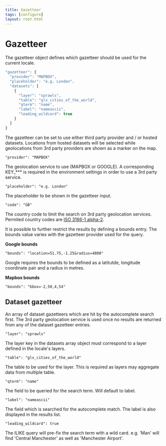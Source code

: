```yaml
---
title: Gazetteer
tags: [configure]
layout: root.html
---
```


# Gazetteer

The gazetteer object defines which gazetteer should be used for the current locale.

```javascript
"gazetteer": {
  "provider": "MAPBOX",
  "placeholder": "e.g. London",
  "datasets": [
    {
      "layer": "sprawls",
      "table": "glx_cities_of_the_world",
      "qterm": "name",
      "label": "nameascii",
      "leading_wildcard": true
    }
  ]
}
```

The gazetteer can be set to use either third party provider and / or hosted datasets. Locations from hosted datasets will be selected while geolocations from 3rd party providers are shown as a marker on the map.

`"provider": "MAPBOX"`

The geolocation service to use \(MAPBOX or GOOGLE\). A corresponding KEY\_\*\*\* is required in the environment settings in order to use a 3rd party service.

`"placeholder": "e.g. London"`

The placeholder to be shown in the gazetteer input.

`"code": "GB"`

The country code to limit the search on 3rd party geolocation services. Permited country codes are [ISO 3166-1 alpha-2](https://en.wikipedia.org/wiki/ISO_3166-1_alpha-2).

It is possible to further restrict the results by defining a bounds entry. The bounds value varies with the gazetteer provider used for the query.

**Google bounds**

`"bounds": "location=51.75,-1.25&radius=4000"`

Google requires the bounds to be defined as a latitutde, longitude coordinate pair and a radius in metres.

**Mapbox bounds**

`"bounds": "bbox=-2,50,4,54"`



## Dataset gazetteer

An array of dataset gazetteers which are hit by the autocomplete search first. The 3rd party geolocation service is used once no results are returned from any of the dataset gazetteer entries.

`"layer": "sprawls"`

The layer key in the datasets array object must correspond to a layer defined in the locale's layers.

`"table": "glx_cities_of_the_world"`

The table to be used for the layer. This is required as layers may aggregate data from multiple table.

`"qterm": "name"`

The field to be queried for the search term. Will default to label.

`"label": "nameascii"`

The field which is searched for the autocomplete match. The label is also displayed in the results list.

`"leading_wildcard": true`

The ILIKE query will pre-fix the search term with a wild card. e.g. 'Man' will find 'Central Manchester' as well as 'Manchester Airport'.

